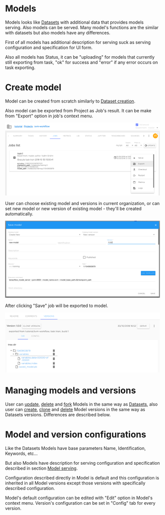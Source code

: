 # Models

Models looks like [Datasets](../datasets/datasets.md) with additional data that provides models serving. Also models can be served.
Many model's functions are the similar with datasets but also models have any differences.

First of all models has additional description for serving suck as serving configuration and specification for UI form.

Also all models has Status, it can be "uploading" for models that currently still exporting from task, "ok" for success and "error" if any error occurs on task exporting.

# Create model

Model can be created from scratch similarly to [Dataset creation](../datasets/datasets.md#create-dataset).

Also model can be exported from Project as Job's result. It can be make from "Export" option in job's context menu.

![](../img/models/img1.png)

User can choose existing model and versions in current organization, or can set new model or new version of existing model - they'll be created automatically.

![](../img/models/img2.png)

After clicking "Save" job will be exported to model.

![](../img/models/img3.png)

# Managing models and versions

User can [update](../datasets/datasets.md#update-dataset-metadata), [delete](../datasets/datasets.md#delete-dataset) and [fork](../datasets/datasets.md#fork-dataset) Models in the same way as [Datasets](../datasets/datasets.md), also user can [create](../datasets/datasets.md#create-new-dataset-version), [clone](../datasets/datasets.md#clone-version) and [delete](../datasets/datasets.md#delete-version) Model versions in the same way as Datasets versions.
Differences are described below. 

# Model and version configurations

Like the Datasets Models have base parameters Name, Identification, Keywords, etc...

But also Models have description for serving configuration and specification described in section [Model serving](../serving/serving-start.md#model-serving).

Configuration described directly in Model is default and this configuration is inherited in all Model versions except those versions with specifically described configuration.

Model's default configuration can be edited with "Edit" option in Model's context menu. Version's configuration can be set in "Config" tab for every version.